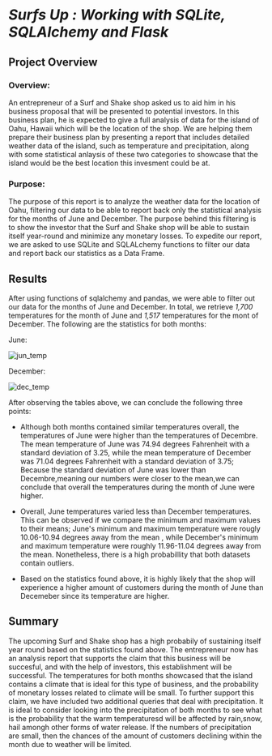 # ***Surfs Up : Working with SQLite, SQLAlchemy and Flask***

## Project Overview

### Overview:

An entrepreneur of a Surf and Shake shop asked us to aid him in his business proposal that will be presented to potential investors. In this business plan, he is expected to give a full analysis of data for the island of Oahu, Hawaii which will be the location of the shop. We are helping them prepare their business plan by presenting a report that includes detailed weather data of the island, such as temperature and precipitation, along with some statistical anlaysis of these two categories to showcase that the island would be the best location this invesment could be at.


### Purpose:

The purpose of this report is to analyze the weather data for the location of Oahu, filtering our data to be able to report back only the statistical analysis for the months of June and December. The purpose behind this filtering is to show the investor that the Surf and Shake shop will be able to sustain itself year-round and minimize any monetary losses. To expedite our report, we are asked to use SQLite and SQLALchemy functions to filter our data and report back our statistics as a Data Frame.


## Results

After using functions of sqlalchemy and pandas, we were able to filter out our data for the months of June and December. In total, we retrieve *1,700* temperatures for the month of June and *1,517* temperatures for the mont of December. The following are the statistics for both months:

June:

![jun_temp](https://user-images.githubusercontent.com/111034667/197952771-16903980-4edb-4f63-bef0-329045247ebb.png)

December:

![dec_temp](https://user-images.githubusercontent.com/111034667/197953974-fd2a637c-4010-4417-a30b-28106af4b5cb.png)

 After observing the tables above, we can conclude the following three points:
 
- Although both months contained similar temperatures overall, the temperatures of June were higher than the temperatures of Decembre. The mean temperature of June was 74.94 degrees Fahrenheit with a standard deviation of 3.25, while the mean temperature of December was 71.04 degrees Fahrenheit with a standard deviation of 3.75; Because the standard deviation of June was lower than Decembre,meaning our numbers were closer to the mean,we can conclude that overall the temperatures during the month of June were higher.

- Overall, June temperatures varied less than December temperatures. This can be observed if we compare the minimum and maximum values to their means; June's minimum and maximum temperature were rougly 10.06-10.94 degrees away from the mean , while December's minimum and maximum temperature were roughly 11.96-11.04 degrees away from the mean. Nonetheless, there is a high probabillity that both datasets contain outliers.

- Based on the statistics found above, it is highly likely that the shop will experience a higher amount of customers during the month of June than Decemeber since its temperature are higher.

## Summary

The upcoming Surf and Shake shop has a high probabily of sustaining itself year round based on the statistics found above. The entrepreneur now has an analysis report that supports the claim that this business will be succesful, and with the help of investors, this establishment will be successful. The temperatures for both months showcased that the island contains a climate that is ideal for this type of business, and the probability of monetary losses related to climate will be small. To further support this claim, we have included two additional queries that deal with precipitation. It is ideal to consider looking into the precipitation of both months to see what is the probability that the warm temperaturesd will be affected by rain,snow, hail amongh other forms of water release. If the numbers of precipitation are small, then the chances of the amount of customers declining within the month due to weather will be limited.
